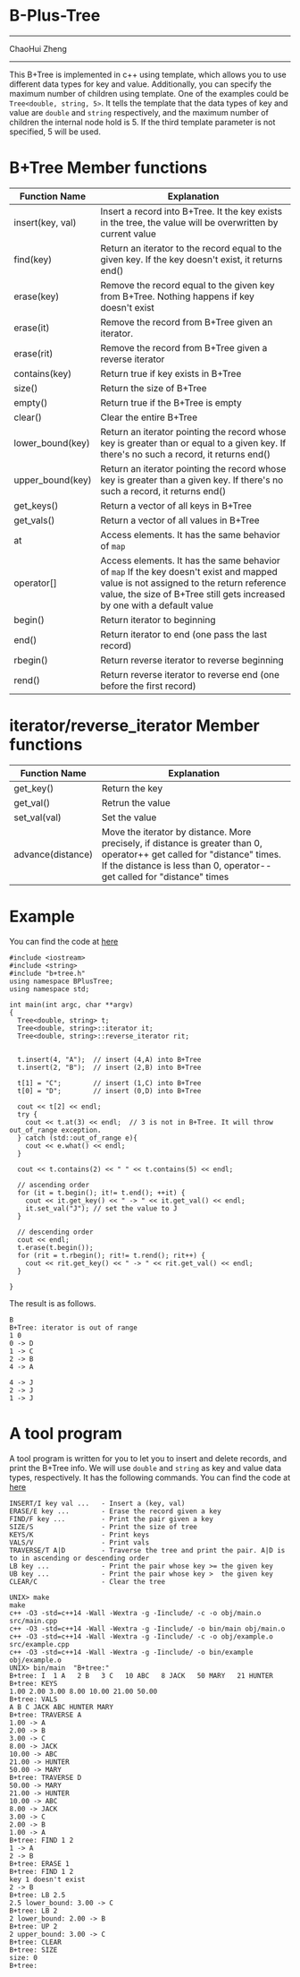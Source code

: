 # B-Plus-Tree
-------------

ChaoHui Zheng

-------------
This B+Tree is implemented in c++ using template, which allows you to use different data types for key and value. Additionally, you can specify the maximum number of children using template. One of the examples could be `Tree<double, string, 5>`. It tells the template that the data types of key and value are `double` and `string` respectively, and the maximum number of children the internal node hold is 5. If the third template parameter is not specified, 5 will be used.

# B+Tree Member functions

| Function Name     | Explanation   |
| -------------     | ------------- |
| insert(key, val)  | Insert a record into B+Tree. It the key exists in the tree, the value will be overwritten by current value |
| find(key)         | Return an iterator to the record equal to the given key. If the key doesn't exist, it returns end() |
| erase(key)        | Remove the record equal to the given key from B+Tree. Nothing happens if key doesn't exist |
| erase(it)         | Remove the record from B+Tree given an iterator. |
| erase(rit)        | Remove the record from B+Tree given a reverse iterator |
| contains(key)     | Return true if key exists in B+Tree | 
| size()            | Return the size of B+Tree |
| empty()           | Return true if the B+Tree is empty |
| clear()           | Clear the entire B+Tree |
| lower_bound(key)  | Return an iterator pointing the record whose key is greater than or equal to a given key. If there's no such a record, it returns end() |
| upper_bound(key)  | Return an iterator pointing the record whose key is greater than a given key. If there's no such a record, it returns end() |
| get_keys()        | Return a vector of all keys in B+Tree |
| get_vals()        | Return a vector of all values in B+Tree |
| at                | Access elements. It has the same behavior of `map` |
| operator[]        | Access elements. It has the same behavior of `map` If the key doesn't exist and mapped value is not assigned to the return reference value, the size of B+Tree still gets increased by one with a default value |
| begin()           | Return iterator to beginning |
| end()             | Return iterator to end (one pass the last record) |
| rbegin()          | Return reverse iterator to reverse beginning |
| rend()            | Return reverse iterator to reverse end (one before the first record) |

# iterator/reverse_iterator Member functions

| Function Name     | Explanation   |
|-------------------|----------------|
| get_key()         | Return the key |
| get_val()         | Retrun the value |
| set_val(val)      | Set the value |
| advance(distance) | Move the iterator by distance. More precisely, if distance is greater than 0, operator++ get called for "distance" times. If the distance is less than 0, operator-- get called for "distance" times |

# Example
You can find the code at [here](./src/example.cpp)

```
#include <iostream>
#include <string>
#include "b+tree.h"
using namespace BPlusTree;
using namespace std;

int main(int argc, char **argv)
{
  Tree<double, string> t;
  Tree<double, string>::iterator it;
  Tree<double, string>::reverse_iterator rit;

 
  t.insert(4, "A");  // insert (4,A) into B+Tree
  t.insert(2, "B");  // insert (2,B) into B+Tree

  t[1] = "C";        // insert (1,C) into B+Tree
  t[0] = "D";        // insert (0,D) into B+Tree

  cout << t[2] << endl;
  try {
    cout << t.at(3) << endl;  // 3 is not in B+Tree. It will throw out_of_range exception.
  } catch (std::out_of_range e){
    cout << e.what() << endl;
  }
 
  cout << t.contains(2) << " " << t.contains(5) << endl;

  // ascending order
  for (it = t.begin(); it!= t.end(); ++it) {
    cout << it.get_key() << " -> " << it.get_val() << endl;
    it.set_val("J"); // set the value to J
  }

  // descending order
  cout << endl;
  t.erase(t.begin());
  for (rit = t.rbegin(); rit!= t.rend(); rit++) {
    cout << rit.get_key() << " -> " << rit.get_val() << endl;
  }

}
```
The result is as follows.
```
B
B+Tree: iterator is out of range
1 0
0 -> D
1 -> C
2 -> B
4 -> A

4 -> J
2 -> J
1 -> J
```

# A tool program
A tool program is written for you to let you to insert and delete records, and print the B+Tree info. We will use `double` and `string` as key and value data types, respectively. It has the following commands.
You can find the code at [here](./src/main.cpp)

```
INSERT/I key val ...   - Insert a (key, val)
ERASE/E key ...        - Erase the record given a key
FIND/F key ...         - Print the pair given a key
SIZE/S                 - Print the size of tree
KEYS/K                 - Print keys
VALS/V                 - Print vals
TRAVERSE/T A|D         - Traverse the tree and print the pair. A|D is to in ascending or descending order
LB key ...             - Print the pair whose key >= the given key
UB key ...             - Print the pair whose key >  the given key
CLEAR/C                - Clear the tree
```

```
UNIX> make
make
c++ -O3 -std=c++14 -Wall -Wextra -g -Iinclude/ -c -o obj/main.o src/main.cpp 
c++ -O3 -std=c++14 -Wall -Wextra -g -Iinclude/ -o bin/main obj/main.o
c++ -O3 -std=c++14 -Wall -Wextra -g -Iinclude/ -c -o obj/example.o src/example.cpp 
c++ -O3 -std=c++14 -Wall -Wextra -g -Iinclude/ -o bin/example obj/example.o
UNIX> bin/main  "B+tree:"
B+tree: I  1 A   2 B   3 C   10 ABC   8 JACK   50 MARY   21 HUNTER
B+tree: KEYS
1.00 2.00 3.00 8.00 10.00 21.00 50.00 
B+tree: VALS
A B C JACK ABC HUNTER MARY 
B+tree: TRAVERSE A
1.00 -> A
2.00 -> B
3.00 -> C
8.00 -> JACK
10.00 -> ABC
21.00 -> HUNTER
50.00 -> MARY
B+tree: TRAVERSE D
50.00 -> MARY
21.00 -> HUNTER
10.00 -> ABC
8.00 -> JACK
3.00 -> C
2.00 -> B
1.00 -> A
B+tree: FIND 1 2 
1 -> A
2 -> B
B+tree: ERASE 1
B+tree: FIND 1 2
key 1 doesn't exist
2 -> B
B+tree: LB 2.5 
2.5 lower_bound: 3.00 -> C
B+tree: LB 2
2 lower_bound: 2.00 -> B
B+tree: UP 2 
2 upper_bound: 3.00 -> C
B+tree: CLEAR
B+tree: SIZE
size: 0
B+tree: 
```

  

